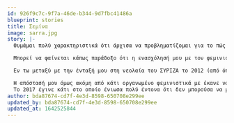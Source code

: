 ```yaml
---
id: 926f9c7c-9f7a-46de-b344-9d7fbc41486a
blueprint: stories
title: Σεμίνα
image: sarra.jpg
story: |-
  Θυμάμαι πολύ χαρακτηριστικά ότι άρχισα να προβληματίζομαι για το πώς είναι και πώς γίνονται τα πράγματα, να το πω έτσι, όταν ξεκίνησα να διεκδικώ, κι εγώ και η αδερφή μου, συγκεκριμένα πράγματα εντός του σπιτιού. Μέναμε με τους γονείς μας και αυτά είχαν να κάνουν με σεβασμό των κοινόχρηστων χώρων κοκ, συνεπώς στην αρχή έμοιαζε άφυλο, ως κατάσταση. Αλλά δεν ήταν- ο πατέρας μου φαίνεται να ήταν εκείνος που αγνοούσε ό,τι του λέγαμε, για το θέμα του καπνίσματος ας πούμε και το πώς δεν αντέχαμε άλλο να καπνίζει παντού και ασταμάτητα, χωρίς να αερίζει τον χώρο κοκ, ενώ η μητέρα μου, στις ίδιες εκκλήσεις από μέρους μας, προσαρμοζόταν και δεν έκανε σα να της ανήκουν τα πάντα και να μη χρειάζεται να δίνει λογαριασμό για τίποτα σε κανέναν. 

  Μπορεί να φαίνεται κάπως παράδοξο ότι η ενασχόλησή μου με τον φεμινισμό ξεκίνησε από την αντίσταση απέναντι στα παραπάνω, σε συνθήκες όπως πχ το κάπνισμα, και δεν είναι ακριβώς έτσι, αλλά σημαντικό μέρος του ποια είμαι και πώς εξελίχθηκα- αυτά τα γεγονότα ήταν που πυροδότησαν το να υπερασπιστώ πρώτη φορά αυτό που πιστεύω, για πράγματα που είχαν να κάνουν με τις καθημερινές μου συνθήκες, και αποτέλεσαν και την αρχή για τη γενικότερη πολιτικοποίησή μου και ένταξή μου μετέπειτα και στην Αριστερά. Ήταν αρκετό καιρό μετά, όταν ήμουν στο πανεπιστήμιο, που άρχισα να εντάσσω τη δυναμική μεταξύ των γονιών μου σε αυτό που εννοούμε με τον όρο "απλήρωτη οικιακή εργασία", με τη μητέρα μου να κάνει κυριολεκτικά όλες τις δουλειές του σπιτιού και τον πατέρα μου απλά να παίρνει, να παίρνει, να παίρνει- μπορεί να φανεί υπερβολή να πω ότι δεν προσέφερε με κανέναν άλλον τρόπο πέρα από ότι έφερνε τα λεφτά στο σπίτι (για να γίνω ακριβής, δεν τα έφερνε καν ο ίδιος, αλλά οι υπάλληλοι του μαγαζιού του στο οποίο ο ίδιος ποτέ δεν πατούσε για να εργαστεί), αλλά ναι κι όμως, δεν κουνούσε το δάχτυλό του. Με τον καιρό άρχισα να μπορώ να εντάσσω αυτό που έβλεπα να συμβαίνει στο σπίτι και σε κοινωνικό πλαίσιο και να καταλαβαίνω ότι ναι, εδώ δεν μπορούμε να μιλάμε για ισότητα και τα βάρη είναι αρκετά διαφορετικά κατανεμημένα στην καθημερινή ζωή. Ειδικά σε περιστάσεις που η αδερφή μου είχε πια φύγει για σπουδές στην επαρχία και η μητέρα μου δεν ήταν εκεί παρούσα για τον άλφα ή βήτα λόγο, ο πατέρας μου στράφηκε σε μένα για να τον εξυπηρετήσω, να του φέρω το φαγητό ζεστό μπροστά του, να το ετοιμάσω εγώ κοκ, με έναν τρόπο αυτόματο, θεωρώντας δεδομένο ότι κάποια γυναίκα της οικογένειας θα του τα έχει όλα έτοιμα. Σε αυτά τα περιστατικά τσακωνόμασταν και έπειτα δε μιλούσαμε για μήνες, ούτε κουβέντα, ήταν στην ουσία οι πρώτες φορές που χρειάστηκε να πω τόσο ηχηρά "όχι", και άρχιζα τότε να αντιλαμβάνομαι πόσο δύσκολο είναι να το κάνεις αυτό ως γυναίκα, τη φαινομενικά απλή πράξη του να πεις "όχι".

  Εν τω μεταξύ με την ένταξή μου στη νεολαία του ΣΥΡΙΖΑ το 2012 (από όπου έφυγα το '15), άρχισαν να μου γίνονται φανερές ανοιχτές ή πιο κρυφές σεξιστικές συμπεριφορές, και αφελής όπως ήμουν με σόκαρε διπλά που τις έβλεπα να εκδηλώνονται από αριστερούς άνδρες και όχι δεξιούς ή φασίστες, τους οποίους είχα κάπως βολικά "τακτοποιήσει" στο μυαλό μου ως εκείνους που φέρουν τέτοιες ιδέες, και άρα που θα έχουν αντίστοιχες συμπεριφορές. Όχι πολύ αργότερα η απομυθοποίηση αυτή θα ερχόταν και για τον αναρχικό χώρο, φυσικά. Αυτό αποτέλεσε μια αφύπνιση που με έκανε συνεχώς να νιώθω ότι η οργάνωση στην οποία ήμουν με περιόριζε στο τι μπορώ να συζητήσω, στο πώς μπορώ να δράσω και κυριότερα, στο αν και πώς μπορώ να διαμορφώσω συνδέσεις με σημασία και δυνατότητα να μοιραστώ πράγματα πιο δύσκολα, πιθανώς προσωπικά μα και τόσο πολιτικά συνάμα, πράγματα που έβλεπα από φιλικές κουβέντες ότι απασχολούσαν πάρα πολύ τις φίλες μου και τις γνωστές μου, και που αφορούσε το πώς είχαμε πιεστεί στις σχέσεις μας από τα αγόρια μας, στο πώς προσπαθούσαμε σχεδόν σε μόνιμη βάση να κάνουμε διαχείρισητων καταστάσεων ώστε να μην πληγώνουμε τους άνδρες αλλά να στεκόμαστε συνεπείς ως προς τα όριά μας κοκ. Μία συνεχής προσπάθεια.

  Η απόστασή μου όμως ακόμη από κάτι οργανωμένο φεμινιστικά με έκανε να νιώθω απομακρυσμένη από μία τέτοιου τύπου σύνδεση, όπου η καταπίεσή μας γίνεται να τεθεί στο τραπέζι άνετα.
  Το 2017 έγινε κάτι στο οποίο ένιωσα πολύ έντονα ότι δεν μπορούσα να μείνω απλή παρατηρήτρια, ούτε να πηγαίνω στις πορείες που θα διοργανώνονταν για αυτό ως περαστική: ήταν ο ομαδικός βιασμός στην Ξάνθη, και ήταν η αφορμή να παρευρεθώ επιτέλους, τόσον καιρό αφότου προσπαθούσα να το πάρω απόφαση, σε φεμινιστική συνέλευση. Ασχολήθηκα ιδιαίτερα με εκείνη την υπόθεση, για την οποία είχαμε πληροφορίες από την Ξάνθη για το τι ακριβώς γινόταν σε αυτό το δικαστήριο, και θυμάμαι κατά τη διάρκεια της πρώτης μου εκείνης συνέλευσης να έχω ανατριχιάσει πλήρως, να αισθάνομαι ότι θέλω να βάλω όλη μου την ενέργεια στην ανατροπή μίας τόσο βαθιάς ανισότητας. Μετά  έγραψα μαζί με άλλες κείμενο για την Ξάνθη και η αίσθηση αυτή της πραγματικής συμβολής στο θέμα της έμφυλης βίας ήταν ό,τι πολυτιμότερο, έδινε ανάσα να μαι μαζί με άλλες που θεωρούν τα ίδια και παρόμοια ζητήματα με μένα δεδομένα και αποφάσιζαν να αγωνιστούν. Η καταπολέμηση του εσωτερικευμένου μισογυνισμού άρχισε να γίνεται και αυτή στοίχημα κάποια στιγμή, η διαδρομή μόνο εύκολη δεν είναι, αλλά δεν μπορεί παρά να είναι αυτή για μένα, προσωπικά και πολιτικά, συνεχίζω να νιώθω.
author: bda87674-cd7f-4e3d-8598-650708e299ee
updated_by: bda87674-cd7f-4e3d-8598-650708e299ee
updated_at: 1642525844
---
```

